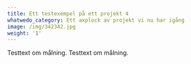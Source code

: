 ```yaml
---
title: Ett testexempel på ett projekt 4
whatwedo_category: Ett axplock av projekt vi nu har igång
image: /img/342342.jpg
weight: '1'
---
```

Testtext om målning. Testtext om målning.

